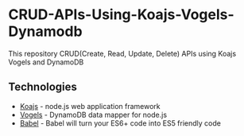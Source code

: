 # CRUD-APIs-Using-Koajs-Vogels-Dynamodb

This repository CRUD(Create, Read, Update, Delete) APIs using Koajs Vogels and DynamoDB

## Technologies

* [Koajs](http://koajs.com/) - node.js web application framework
* [Vogels](https://github.com/ryanfitz/vogels) - DynamoDB data mapper for node.js
* [Babel](https://babeljs.io/) - Babel will turn your ES6+ code into ES5 friendly code
